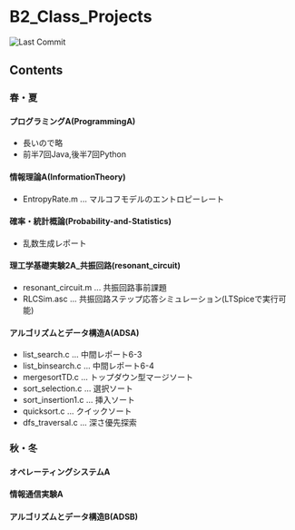 # B2_Class_Projects
![Last Commit](https://img.shields.io/github/last-commit/97kuek/B2_Class_Projects?label=最終更新&style=flat-square)
## Contents
### 春・夏
#### プログラミングA(ProgrammingA)
- 長いので略
- 前半7回Java,後半7回Python
#### 情報理論A(InformationTheory)
- EntropyRate.m ... マルコフモデルのエントロピーレート
#### 確率・統計概論(Probability-and-Statistics)
- 乱数生成レポート
#### 理工学基礎実験2A_共振回路(resonant_circuit)
- resonant_circuit.m ... 共振回路事前課題
- RLCSim.asc ... 共振回路ステップ応答シミュレーション(LTSpiceで実行可能)
#### アルゴリズムとデータ構造A(ADSA)
- list_search.c ... 中間レポート6-3
- list_binsearch.c ... 中間レポート6-4
- mergesortTD.c ... トップダウン型マージソート
- sort_selection.c ... 選択ソート
- sort_insertion1.c ... 挿入ソート
- quicksort.c ... クイックソート
- dfs_traversal.c ... 深さ優先探索
### 秋・冬
#### オペレーティングシステムA
#### 情報通信実験A
#### アルゴリズムとデータ構造B(ADSB)
